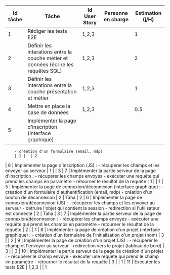 |Id tâche | Tâche |Id User Story | Personne en charge | Estimation (j/H)  
| ------------- | ------------- |------------- | ------------- |-------------
| 1  | Rédiger les tests E2E | 1,2,3 |  | 1
| 2  | Définir les interations entre la couche métier et données (écrire les requêtes SQL) | 1,2,3 |  | 2
| 3  | Définir les interations entre la couche présentation et métier | 1,2,3 |  | 1
| 4  | Mettre en place la base de données | 1,2,3 |  | 0.5
| 5  | Implémenter la page d'inscription (interface graphique) : 
        - création d'un formulaire (email, mdp) 
        | 1 |  | 2
| 6  | Implémenter la page d'inscription (JS) : 
        - récupérer les champs et les envoyer au serveur 
        | 1 |  | 3
| 7  | Implémenter la partie serveur de la page d'inscription : 
        - récupérer les champs envoyés
        - exécuter une requête qui prend les champs en paramètre
        - retourner le résultat de la requête 
        | 1 |  | 1
| 5  | Implémenter la page de connexion/déconnexion (interface graphique) :
        - création d'un formulaire d'authentification (email, mdp) 
        - création d'un bouton de déconnexion
        | 2 | Taha | 2
| 6  | Implémenter la page de connexion/déconnexion (JS) :
		- récupérer les champs et les envoyer au serveur
		- détruire l'objet qui contient la session
		- redirection si l'utilisateur est connecté
		| 2 | Taha | 3
| 7  | Implémenter la partie serveur de la page de connexion/déconnexion :
		- récupérer les champs envoyés
        - exécuter une requête qui prend les champs en paramètre
        - retourner le résultat de la requête 
        | 2 |  | 1
| 8  | Implémenter la page de création d'un projet (interface graphique) : 
		- création d'un formulaire de l'initialisation d'un projet (nom) 
		| 3 |  | 2
| 9  | Implémenter la page de création d'un projet (JS) : 
		- récupérer le champ et l'envoyer au serveur
		- redirection vers le projet (tableau de bord)
 		| 3 |  | 3
| 10  | Implémenter la partie serveur de la page de création d'un projet :
		- récupérer le champ envoyé
        - exécuter une requête qui prend le champ en paramètre
        - retourner le résultat de la requête 
		| 3 |  | 1
| 11  | Exécuter les tests E2E | 1,2,3 |  | 1 
